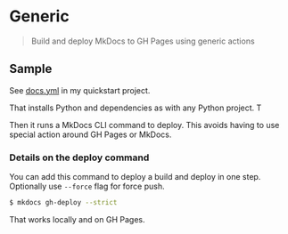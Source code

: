 # Generic
> Build and deploy MkDocs to GH Pages using generic actions


## Sample

See [docs.yml](https://github.com/MichaelCurrin/mkdocs-quickstart/blob/master/.github/workflows/docs.yml) in my quickstart project.

That installs Python and dependencies as with any Python project. T

Then it runs a MkDocs CLI command to deploy. This avoids having to use special action around GH Pages or MkDocs.


### Details on the deploy command

You can add this command to deploy a build and deploy in one step. Optionally use `--force` flag for force push.

```sh
$ mkdocs gh-deploy --strict
```

That works locally and on GH Pages.

